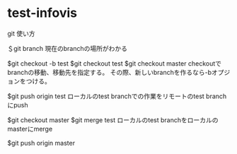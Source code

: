 # test-infovis
git 使い方

＄git branch
現在のbranchの場所がわかる

$git checkout -b test
$git checkout  test
$git checkout master
checkoutでbranchの移動、移動先を指定する。
その際、新しいbranchを作るなら-bオプジョンをつける。

$git push origin test
ローカルのtest branchでの作業をリモートのtest branchにpush

$git checkout master
$git merge test
ローカルのtest branchをローカルのmasterにmerge

$git push origin master


